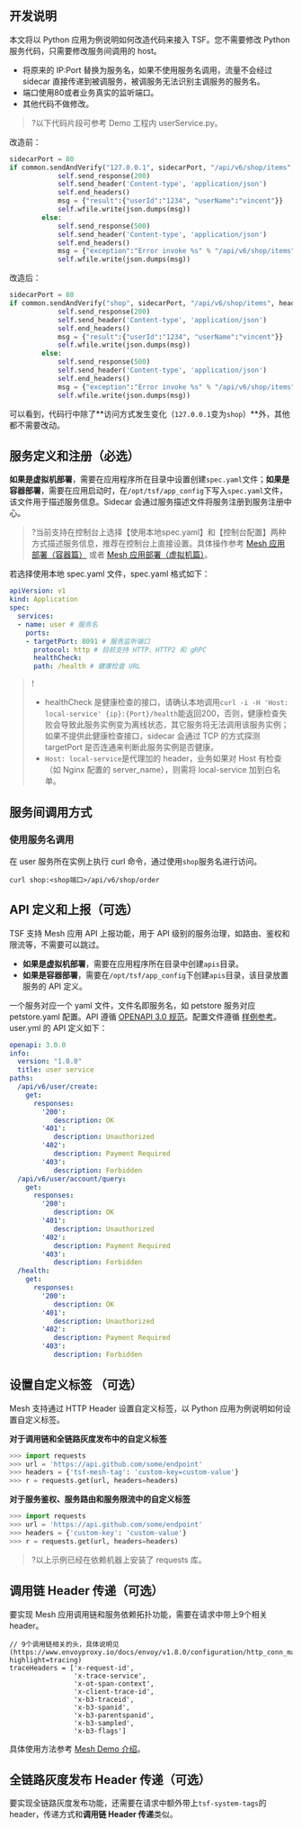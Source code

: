 ## 开发说明

本文将以 Python 应用为例说明如何改造代码来接入 TSF。您不需要修改 Python 服务代码，只需要修改服务间调用的 host。

- 将原来的 IP:Port 替换为服务名，如果不使用服务名调用，流量不会经过 sidecar 直接传递到被调服务，被调服务无法识别主调服务的服务名。
- 端口使用80或者业务真实的监听端口。
- 其他代码不做修改。

>?以下代码片段可参考 Demo 工程内 userService.py。

改造前：

```python
sidecarPort = 80
if common.sendAndVerify("127.0.0.1", sidecarPort, "/api/v6/shop/items", headers):
            self.send_response(200)
            self.send_header('Content-type', 'application/json')
            self.end_headers()
            msg = {"result":{"userId":"1234", "userName":"vincent"}}
            self.wfile.write(json.dumps(msg))
        else:
            self.send_response(500)
            self.send_header('Content-type', 'application/json')
            self.end_headers()
            msg = {"exception":"Error invoke %s" % "/api/v6/shop/items"}
            self.wfile.write(json.dumps(msg))
```

改造后：

```python
sidecarPort = 80
if common.sendAndVerify("shop", sidecarPort, "/api/v6/shop/items", headers):
            self.send_response(200)
            self.send_header('Content-type', 'application/json')
            self.end_headers()
            msg = {"result":{"userId":"1234", "userName":"vincent"}}
            self.wfile.write(json.dumps(msg))
        else:
            self.send_response(500)
            self.send_header('Content-type', 'application/json')
            self.end_headers()
            msg = {"exception":"Error invoke %s" % "/api/v6/shop/items"}
            self.wfile.write(json.dumps(msg))
```

可以看到，代码行中除了**访问方式发生变化（`127.0.0.1`变为`shop`）**外，其他都不需要改动。



## 服务定义和注册（必选）

**如果是虚拟机部署**，需要在应用程序所在目录中设置创建`spec.yaml`文件；**如果是容器部署**，需要在应用启动时，在`/opt/tsf/app_config`下写入`spec.yaml`文件，该文件用于描述服务信息。Sidecar 会通过服务描述文件将服务注册到服务注册中心。

>?当前支持在控制台上选择【使用本地spec.yaml】和【控制台配置】两种方式描述服务信息，推荐在控制台上直接设置。具体操作参考 [Mesh 应用部署（容器篇）](https://cloud.tencent.com/document/product/649/17930) 或者 [Mesh 应用部署（虚拟机篇）](https://cloud.tencent.com/document/product/649/18787)。

若选择使用本地 spec.yaml 文件，spec.yaml 格式如下：

```yaml
apiVersion: v1
kind: Application
spec:
  services:
  - name: user # 服务名
    ports:     	
    - targetPort: 8091 # 服务监听端口 
      protocol: http # 目前支持 HTTP、HTTP2 和 gRPC
      healthCheck:
      path: /health # 健康检查 URL
```

>!
>- healthCheck 是健康检查的接口，请确认本地调用`curl -i -H 'Host: local-service' {ip}:{Port}/health`能返回200，否则，健康检查失败会导致此服务实例变为离线状态，其它服务将无法调用该服务实例；如果不提供此健康检查接口，sidecar 会通过 TCP 的方式探测 targetPort 是否连通来判断此服务实例是否健康。
>- `Host: local-service`是代理加的 header，业务如果对 Host 有检查（如 Nginx 配置的 server_name），则需将 local-service 加到白名单。

## 服务间调用方式

### 使用服务名调用

在 user 服务所在实例上执行 curl 命令，通过使用`shop`服务名进行访问。

```
curl shop:<shop端口>/api/v6/shop/order
```


## API 定义和上报（可选）

TSF 支持 Mesh 应用 API 上报功能，用于 API 级别的服务治理，如路由、鉴权和限流等，不需要可以跳过。

- **如果是虚拟机部署**，需要在应用程序所在目录中创建`apis`目录。
- **如果是容器部署**，需要在`/opt/tsf/app_config`下创建`apis`目录，该目录放置服务的 API 定义。

一个服务对应一个 yaml 文件，文件名即服务名，如 petstore 服务对应 petstore.yaml 配置。API 遵循 [OPENAPI 3.0 规范](https://github.com/OAI/OpenAPI-Specification/blob/master/versions/3.0.0.md)。配置文件遵循 [样例参考](https://github.com/OAI/OpenAPI-Specification/blob/master/examples/v3.0/petstore.yaml)。user.yml 的 API 定义如下：

```yaml
openapi: 3.0.0
info:
  version: "1.0.0"
  title: user service
paths:
  /api/v6/user/create:
    get:
      responses:
        '200':
           description: OK
        '401':
           description: Unauthorized
        '402':
           description: Payment Required
        '403':
           description: Forbidden
  /api/v6/user/account/query:
    get:
      responses:
        '200':
           description: OK
        '401':
           description: Unauthorized
        '402':
           description: Payment Required
        '403':
           description: Forbidden
  /health:
    get:
      responses:
        '200':
           description: OK
        '401':
           description: Unauthorized
        '402':
           description: Payment Required
        '403':
           description: Forbidden
```



## 设置自定义标签 （可选）

Mesh 支持通过 HTTP Header 设置自定义标签，以 Python 应用为例说明如何设置自定义标签。

**对于调用链和全链路灰度发布中的自定义标签**

```python
>>> import requests
>>> url = 'https://api.github.com/some/endpoint'
>>> headers = {'tsf-mesh-tag': 'custom-key=custom-value'}  
>>> r = requests.get(url, headers=headers)
```

**对于服务鉴权、服务路由和服务限流中的自定义标签**

```python
>>> import requests
>>> url = 'https://api.github.com/some/endpoint'
>>> headers = {'custom-key': 'custom-value'}
>>> r = requests.get(url, headers=headers)
```

>?以上示例已经在依赖机器上安装了 requests 库。



## 调用链 Header 传递（可选）

要实现 Mesh 应用调用链和服务依赖拓扑功能，需要在请求中带上9个相关 header。

```
// 9个调用链相关的头，具体说明见(https://www.envoyproxy.io/docs/envoy/v1.8.0/configuration/http_conn_man/headers.html?highlight=tracing)
traceHeaders = ['x-request-id',
                'x-trace-service',
                'x-ot-span-context',
                'x-client-trace-id',
                'x-b3-traceid',
                'x-b3-spanid',
                'x-b3-parentspanid',
                'x-b3-sampled',
                'x-b3-flags']
```

具体使用方法参考 [Mesh Demo 介绍](https://cloud.tencent.com/document/product/649/30436)。

## 全链路灰度发布 Header 传递（可选）
要实现全链路灰度发布功能，还需要在请求中额外带上`tsf-system-tags`的 header，传递方式和**调用链 Header 传递**类似。
